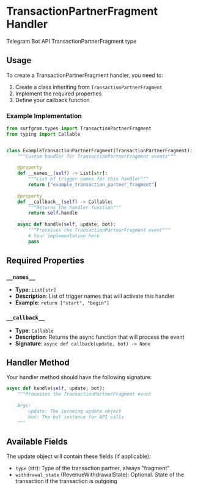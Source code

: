 # TransactionPartnerFragment Handler

Telegram Bot API TransactionPartnerFragment type

## Usage

To create a TransactionPartnerFragment handler, you need to:

1. Create a class inheriting from `TransactionPartnerFragment`
2. Implement the required properties
3. Define your callback function

### Example Implementation

```python
from surfgram.types import TransactionPartnerFragment
from typing import Callable


class ExampleTransactionPartnerFragment(TransactionPartnerFragment):
    """Custom handler for TransactionPartnerFragment events"""
    
    @property
    def __names__(self) -> List[str]:
        """List of trigger names for this handler"""
        return ["example_transaction_partner_fragment"]
    
    @property
    def __callback__(self) -> Callable:
        """Returns the handler function"""
        return self.handle
    
    async def handle(self, update, bot):
        """Processes the TransactionPartnerFragment event"""
        # Your implementation here
        pass
```

## Required Properties

### `__names__`
- **Type**: `List[str]`
- **Description**: List of trigger names that will activate this handler
- **Example**: `return ["start", "begin"]`

### `__callback__`
- **Type**: `Callable`
- **Description**: Returns the async function that will process the event
- **Signature**: `async def callback(update, bot) -> None`

## Handler Method

Your handler method should have the following signature:

```python
async def handle(self, update, bot):
    """Processes the TransactionPartnerFragment event
    
    Args:
        update: The incoming update object
        bot: The bot instance for API calls
    """
```

## Available Fields

The update object will contain these fields (if applicable):

- `type` (str): Type of the transaction partner, always "fragment"
- `withdrawal_state` (RevenueWithdrawalState): Optional. State of the transaction if the transaction is outgoing

